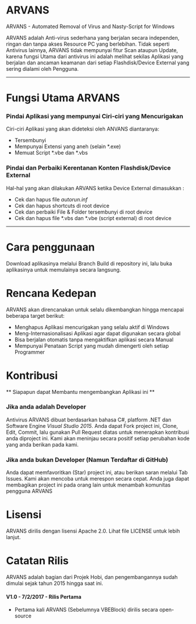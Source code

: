 # ARVANS
ARVANS - Automated Removal of Virus and Nasty-Script for Windows

ARVANS adalah Anti-virus sederhana yang berjalan secara independen, ringan dan tanpa akses Resource PC yang berlebihan.
Tidak seperti Antivirus lainnya, ARVANS tidak mempunyai fitur Scan ataupun Update, karena fungsi Utama dari antivirus ini adalah melihat sekilas Aplikasi yang berjalan dan ancaman keamanan dari setiap Flashdisk/Device External yang sering dialami oleh Pengguna.

---

# Fungsi Utama ARVANS
### Pindai Aplikasi yang mempunyai Ciri-ciri yang Mencurigakan
Ciri-ciri Aplikasi yang akan dideteksi oleh ANVANS diantaranya:
- Tersembunyi
- Mempunyai Extensi yang aneh (selain \*.exe)
- Memuat Script \*.vbe dan \*.vbs

### Pindai dan Perbaiki Kerentanan Konten Flashdisk/Device External
Hal-hal yang akan dilakukan ARVANS ketika Device External dimasukkan :
- Cek dan hapus file *autorun.inf*
- Cek dan hapus shortcuts di root device
- Cek dan perbaiki File & Folder tersembunyi di root device
- Cek dan hapus file \*.vbs dan \*.vbe (script external) di root device

---

# Cara penggunaan
Download aplikasinya melalui Branch Build di repository ini, lalu buka aplikasinya untuk memulainya secara langsung.

# Rencana Kedepan
ARVANS akan direncanakan untuk selalu dikembangkan hingga mencapai beberapa target berikut:
- Menghapus Aplikasi mencurigakan yang selalu aktif di Windows
- Meng-Internasionalisasi Aplikasi agar dapat digunakan secara global
- Bisa berjalan otomatis tanpa mengaktifkan aplikasi secara Manual
- Mempunyai Penataan Script yang mudah dimengerti oleh setiap Programmer

# Kontribusi
** Siapapun dapat Membantu mengembangkan Aplikasi ini **
### Jika anda adalah Developer
Antivirus ARVANS dibuat berdasarkan bahasa C#, platform .NET dan Software Engine *Visual Studio 2015*. Anda dapat Fork project ini, Clone, Edit, Commit, lalu gunakan Pull Request diatas untuk menerapkan kontribusi anda diproject ini. Kami akan meninjau secara positif setiap perubahan kode yang anda berikan pada kami.

### Jika anda bukan Developer (Namun Terdaftar di GitHub)
Anda dapat memfavoritkan (Star) project ini, atau berikan saran melalui Tab Issues. Kami akan mencoba untuk merespon secara cepat. Anda juga dapat membagikan project ini pada orang lain untuk menambah komunitas pengguna ARVANS

# Lisensi
ARVANS dirilis dengan lisensi Apache 2.0. Lihat file LICENSE untuk lebih lanjut.

# Catatan Rilis
ARVANS adalah bagian dari Projek Hobi, dan pengembangannya sudah dimulai sejak tahun 2015 hingga saat ini.

#### V1.0 - 7/2/2017 - Rilis Pertama
- Pertama kali ARVANS (Sebelumnya VBEBlock) dirilis secara open-source




